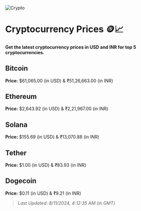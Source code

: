 
![Crypto](https://www.techguide.com.au/wp-content/uploads/2020/11/crypto3.jpeg)

# Cryptocurrency Prices 🪙📈

#### Get the latest cryptocurrency prices in USD and INR for top 5 cryptocurrencies.

## Bitcoin

**Price:** $61,065.00 (in USD) & ₹51,26,663.00 (in INR)

## Ethereum

**Price:** $2,643.92 (in USD) & ₹2,21,967.00 (in INR)

## Solana

**Price:** $155.69 (in USD) & ₹13,070.88 (in INR)

## Tether

**Price:** $1.00 (in USD) & ₹83.93 (in INR)

## Dogecoin

**Price:** $0.11 (in USD) & ₹9.21 (in INR)

> _Last Updated: 8/11/2024, 4:12:35 AM (in GMT)_
